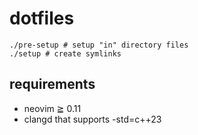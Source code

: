 # dotfiles

```
./pre-setup # setup "in" directory files
./setup # create symlinks
```

## requirements

- neovim ≧ 0.11
- clangd that supports -std=c++23
